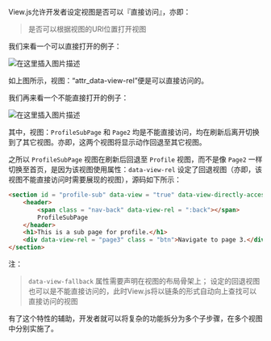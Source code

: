 View.js允许开发者设定视图是否可以『直接访问』，亦即：

> 是否可以根据视图的URI位置打开视图

我们来看一个可以直接打开的例子：

![在这里插入图片描述](https://img-blog.csdnimg.cn/20190304133001243.gif)

如上图所示，视图：“attr_data-view-rel”便是可以直接访问的。

我们再来看一个不能直接打开的例子：

![在这里插入图片描述](https://img-blog.csdnimg.cn/20190306131714874.gif)

其中，视图：`ProfileSubPage` 和 `Page2` 均是不能直接访问，均在刷新后离开切换到了其它视图。亦即，这两个视图将显示动作回退至其它视图。

之所以 `ProfileSubPage` 视图在刷新后回退至 `Profile` 视图，而不是像 `Page2` 一样切换至首页，是因为该视图使用属性：`data-view-rel` 设定了回退视图（亦即，该视图不能直接访问时需要展现的视图），源码如下所示：
```html
<section id = "profile-sub" data-view = "true" data-view-directly-accessible = "false" data-view-fallback = "profile">
	<header>
		<span class = "nav-back" data-view-rel = ":back"></span>
		ProfileSubPage
	</header>
	<h1>This is a sub page for profile.</h1>
	<div data-view-rel = "page3" class = "btn">Navigate to page 3.</div>
</section>
```
注：

> `data-view-fallback` 属性需要声明在视图的布局骨架上；
> 设定的回退视图也可以是不能直接访问的，此时View.js将以链条的形式自动向上查找可以直接访问的视图

有了这个特性的辅助，开发者就可以将复杂的功能拆分为多个子步骤，在多个视图中分别实施了。
